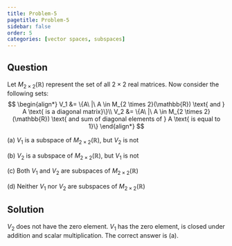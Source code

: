 ```yaml
---
title: Problem-5
pagetitle: Problem-5
sidebar: false
order: 5
categories: [vector spaces, subspaces]
---
```


## Question

Let $M_{2 \times 2}(\mathbb{R})$ represent the set of all $2 \times 2$ real matrices. Now consider the following sets:
$$
\begin{align*}
V_1 &= \{A\ |\ A \in M_{2 \times 2}(\mathbb{R}) \text{ and } A \text{ is a diagonal matrix}\}\\
V_2 &= \{A\ |\ A \in M_{2 \times 2}(\mathbb{R}) \text{ and sum of diagonal elements of } A \text{ is equal to 1}\}
\end{align*}
$$


(a) $V_1$ is a subspace of $M_{2 \times 2}(\mathbb{R})$, but $V_2$ is not

(b) $V_2$ is a subspace of $M_{2 \times 2}(\mathbb{R})$, but $V_1$ is not

(c) Both $V_1$ and $V_2$ are subspaces of $M_{2 \times 2}(\mathbb{R})$

(d) Neither $V_1$ nor $V_2$ are subspaces of $M_{2 \times 2}(\mathbb{R})$

## Solution


$V_2$ does not have the zero element. $V_1$ has the zero element, is closed under addition and scalar multiplication. The correct answer is (a).